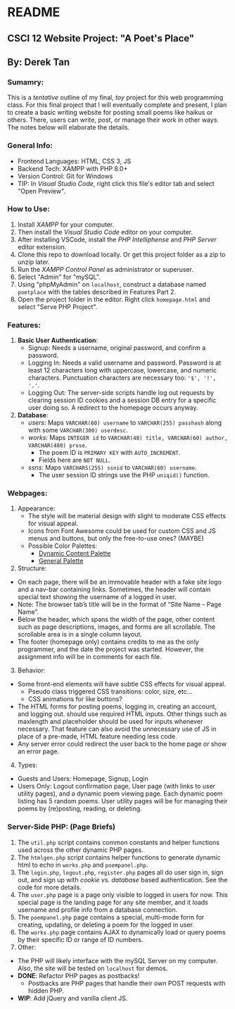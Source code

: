 # README
## CSCI 12 Website Project: "A Poet's Place"
## By: Derek Tan

### Sumamry:
This is a _tentative_ outline of my final, _toy_ project for this web programming class. For this final project that I will eventually complete and present, I plan to create a basic writing website for posting small poems like haikus or others. There, users can write, post, or manage their work in other ways. The notes below will elaborate the details.

### General Info:
  - Frontend Languages: HTML, CSS 3, JS
  - Backend Tech: XAMPP with PHP 8.0+
  - Version Control: Git for Windows
  - TIP: In _Visual Studio Code_, right click this file's editor tab and select "Open Preview".

### How to Use:
 1. Install _XAMPP_ for your computer.
 2. Then install the _Visual Studio Code_ editor on your computer.
 3. After installing VSCode, install the _PHP Intelliphense_ and _PHP Server_ editor extension.
 4. Clone this repo to download locally. Or get this project folder as a zip to unzip later.
 5. Run the _XAMPP Control Panel_ as administrator or superuser.
 6. Select "Admin" for "mySQL".
 7. Using "phpMyAdmin" on `localhost`, construct a database named `poetplace` with the tables described in Features Part 2.
 8. Open the project folder in the editor. Right click `homepage.html` and select "Serve PHP Project".

### Features:
 1. **Basic User Authentication**:
    - Signup: Needs a username, original password, and confirm a password.
    - Logging In: Needs a valid username and password. Password is at least 12 characters long with uppercase, lowercase, and numeric characters. Punctuation characters are necessary too: `'$', '!', '.'`.
    - Logging Out: The server-side scripts handle log out requests by clearing session ID cookies and a session DB entry for a specific user doing so. A redirect to the homepage occurs anyway.
 2. **Database**:
    - _users_: Maps `VARCHAR(60) username` to `VARCHAR(255) passhash` along with some `VARCHAR(300) userdesc`.
    - _works_: Maps `INTEGER id` to `VARCHAR(48) title, VARCHAR(60) author, VARCHAR(480) prose`.
      - The poem ID is `PRIMARY KEY` with `AUTO_INCREMENT`.
      - Fields here are `NOT NULL`.
    - _ssns_: Maps `VARCHARS(255) ssnid` to `VARCHAR(60) username`.
      - The user session ID strings use the PHP `uniqid()` function.

### Webpages:
 1. Appearance:
    - The style will be material design with slight to moderate CSS effects for visual appeal.
    - Icons from Font Awesome could be used for custom CSS and JS menus and buttons, but only the free-to-use ones? (MAYBE)
    - Possible Color Palettes:
      - [Dynamic Content Palette](https://colorpalettes.net/color-palette-2564/)
      - [General Palette](https://colorpalettes.net/color-palette-1960/)
 2. Structure:
  - On each page, there will be an immovable header with a fake site logo and a nav-bar containing links. Sometimes, the header will contain special text showing the username of a logged in user.
  - Note: The browser tab’s title will be in the format of “Site Name - Page Name”.
  - Below the header, which spans the width of the page, other content such as page descriptions, images, and forms are all scrollable. The scrollable area is in a single column layout.
  - The footer (homepage only) contains credits to me as the only programmer, and the date the project was started. However, the assignment info will be in comments for each file.
 3. Behavior:
  - Some front-end elements will have subtle CSS effects for visual appeal.
    - Pseudo class triggered CSS transitions: color, size, etc...
    - CSS animations for like buttons?
  - The HTML forms for posting poems, logging in, creating an account, and logging out. should use required HTML inputs. Other things such as maxlength and placeholder should be used for inputs whenever necessary. That feature can also avoid the unnecessary use of JS in place of a pre-made, HTML feature needing less code.
  - Any server error could redirect the user back to the home page _or_ show an error page.
 4. Types:
  - Guests and Users: Homepage, Signup, Login
  - Users Only: Logout confirmation page, User page (with links to user utility pages), and a dynamic poem viewing page. Each dynamic poem listing has 5 random poems. User utility pages will be for managing their poems by (re)posting, reading, or deleting.

### Server-Side PHP: (Page Briefs)
 1. The `util.php` script contains common constants and helper functions used across the other dynamic PHP pages.
 2. The `htmlgen.php` script contains helper functions to generate dynamic html to echo in `works.php` and `poempanel.php`.
 3. The `login.php`, `logout.php`, `register.php` pages all do user sign in, sign out, and sign up with _cookie vs. database_ based authentication. See the code for more details.
 4. The `user.php` page is a page only visible to logged in users for now. This special page is the landing page for any site member, and it loads username and profile info from a database connection.
 5. The `poempanel.php` page contains a special, multi-mode form for creating, updating, or deleting a poem for the logged in user.
 6. The `works.php` page contains AJAX to dynamically load or query poems by their specific ID or range of ID numbers.
 7. Other:
  - The PHP will likely interface with the mySQL Server on my computer. Also, the site will be tested on `localhost` for demos.
  - **DONE**: Refactor PHP pages as postbacks!
    - Postbacks are PHP pages that handle their own POST requests with hidden PHP.
  - **WIP**: Add jQuery and vanilla client JS.
